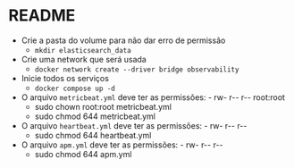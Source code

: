 # README

- Crie a pasta do volume para não dar erro de permissão
    - `mkdir elasticsearch_data`
- Crie uma network que será usada
    - `docker network create --driver bridge observability`
- Inicie todos os serviços
    - `docker compose up -d`
- O arquivo `metricbeat.yml` deve ter as permissões: - rw- r-- r-- root:root
    - sudo chown root:root metricbeat.yml
    - sudo chmod 644 metricbeat.yml
- O arquivo `heartbeat.yml` deve ter as permissões: - rw- r-- r-- 
    - sudo chmod 644 heartbeat.yml
- O arquivo `apm.yml` deve ter as permissões: - rw- r-- r-- 
    - sudo chmod 644 apm.yml
